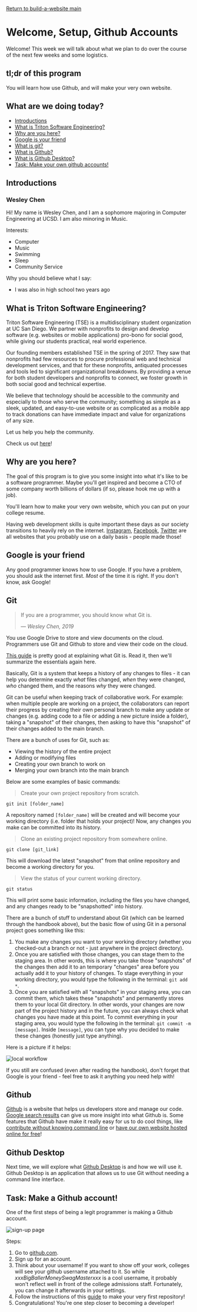 <a href="https://wes-chen.github.io/build-a-website/">Return to build-a-website main</a>

# Welcome, Setup, Github Accounts

Welcome! This week we will talk about what we plan to do over the course of the next few weeks and some logistics.

## tl;dr of this program

You will learn how use Github, and will make your very own website.

## What are we doing today?

-   [Introductions](https://wes-chen.github.io/build-a-website/lesson-01/#introductions)
-   [What is Triton Software Engineering?](https://wes-chen.github.io/build-a-website/lesson-01/#what-is-triton-software-engineering)
-   [Why are you here?](https://wes-chen.github.io/build-a-website/lesson-01/#why-are-you-here)
-   [Google is your friend](https://wes-chen.github.io/build-a-website/lesson-01/#google-is-your-friend)
-   [What is git?](https://wes-chen.github.io/build-a-website/lesson-01/#git)
-   [What is Github?](https://wes-chen.github.io/build-a-website/lesson-01/#github)
-   [What is Github Desktop?](https://wes-chen.github.io/build-a-website/lesson-01/#github-desktop)
-   [Task: Make your own github accounts!](https://wes-chen.github.io/build-a-website/lesson-01/#task-make-a-github-account)

## Introductions

### Wesley Chen

Hi! My name is Wesley Chen, and I am a sophomore majoring in Computer Engineering at UCSD. I am also minoring in Music.

Interests:

-   Computer
-   Music
-   Swimming
-   Sleep
-   Community Service

Why you should believe what I say:

-   I was also in high school two years ago

## What is Triton Software Engineering?

Triton Software Engineering (TSE) is a multidisciplinary student organization at UC San Diego. We partner with nonprofits to design and develop software (e.g. websites or mobile applications) pro-bono for social good, while giving our students practical, real world experience.

Our founding members established TSE in the spring of 2017. They saw that nonprofits had few resources to procure professional web and technical development services, and that for these nonprofits, antiquated processes and tools led to significant organizational breakdowns. By providing a venue for both student developers and nonprofits to connect, we foster growth in both social good and technical expertise.

We believe that technology should be accessible to the community and especially to those who serve the community; something as simple as a sleek, updated, and easy-to-use website or as complicated as a mobile app to track donations can have immediate impact and value for organizations of any size.

Let us help you help the community.

Check us out [here](https://tritonse.github.io)!

## Why are you here?

The goal of this program is to give you some insight into what it's like to be a software programmer. Maybe you'll get inspired and become a CTO of some company worth billions of dollars (if so, please hook me up with a job).

You'll learn how to make your very own website, which you can put on your college resume.

Having web development skills is quite important these days as our society transitions to heavily rely on the internet. [Instagram](https://instagram.com), [Facebook](https://facebook.com), [Twitter](https://twitter.com) are all websites that you probably use on a daily basis - people made those!

## Google is your friend

Any good programmer knows how to use Google. If you have a problem, you should ask the internet first. _Most_ of the time it is right. If you don't know, ask Google!

## Git

> If you are a programmer, you should know what Git is.
>
>  — <cite>Wesley Chen, 2019</cite>

You use Google Drive to store and view documents on the cloud. Programmers use Git and Github to store and view their code on the cloud.

[This guide](https://guides.github.com/introduction/git-handbook/) is pretty good at explaining what Git is. Read it, then we'll summarize the essentials again here.

Basically, Git is a system that keeps a history of any changes to files - it can help you determine exactly _what_ files changed, _when_ they were changed, _who_ changed them, and the reasons _why_ they were changed.

Git can be useful when keeping track of collaborative work. For example: when multiple people are working on a project, the collaborators can report their progress by creating their own personal branch to make any update or changes (e.g. adding code to a file or adding a new picture inside a folder), taking a "snapshot" of their changes, then asking to have this "snapshot" of their changes added to the main branch.

There are a bunch of uses for Git, such as:

-   Viewing the history of the entire project
-   Adding or modifying files
-   Creating your own branch to work on
-   Merging your own branch into the main branch

Below are some examples of basic commands:

> Create your own project repository from scratch.

`git init [folder_name]`

A repository named `[folder_name]` will be created and will become your working directory (i.e. folder that holds your project)! Now, any changes you make can be committed into its history.

> Clone an existing project repository from somewhere online.

`git clone [git_link]`

This will download the latest "snapshot" from that online repository and become a working directory for you.

> View the status of your current working directory.

`git status`

This will print some basic information, including the files you have changed, and any changes ready to be "snapshotted" into history.

There are a bunch of stuff to understand about Git (which can be learned through the handbook above), but the basic flow of using Git in a personal project goes something like this:

1.  You make any changes you want to your working directory (whether you checked-out a branch or not - just anywhere in the project directory).
2.  Once you are satisfied with those changes, you can stage them to the staging area. In other words, this is where you take those "snapshots" of the changes then add it to an temporary "changes" area before you actually add it to your history of changes. To stage everything in your working directory, you would type the following in the terminal: `git add *`.
3.  Once you are satisfied with all "snapshots" in your staging area, you can commit them, which takes these "snapshots" and permanently stores them to your local Git directory. In other words, your changes are now part of the project history and in the future, you can always check what changes you have made at this point. To commit everything in your staging area, you would type the following in the terminal: `git commit -m [message]`. Inside `[message]`, you can type why you decided to make these changes (honestly just type anything).

Here is a picture if it helps:

![local workflow](https://raw.githubusercontent.com/wes-chen/build-a-website/master/lesson-01/gitLocalWorkflow.png)

If you still are confused (even after reading the handbook), don't forget that Google is your friend - feel free to ask it anything you need help with!

## Github

[Github](https://github.com) is a website that helps us developers store and manage our code. [Google search results](http://lmgtfy.com/?q=what+is+github) can give us more insight into what Github is. Some features that Github have make it really easy for us to do cool things, like [contribute without knowing command line](https://desktop.github.com/) or [have our own website hosted online for free](https://pages.github.com/)!

## Github Desktop

Next time, we will explore what [Github Desktop](https://desktop.github.com) is and how we will use it. Github Desktop is an application that allows us to use Git without needing a command line interface.

## Task: Make a Github account!

One of the first steps of being a legit programmer is making a Github account.

![sign-up page](https://raw.githubusercontent.com/wes-chen/build-a-website/master/lesson-01/github-sign-up.png)

Steps:
1.  Go to [github.com](https://github.com).
2.  Sign up for an account.
3.  Think about your username! If you want to show off your work, colleges will see your github username attached to it. So while _xxxBigBallerMoneySwagMasterxxx_ is a cool username, it probably won't reflect well in front of the college admissions staff. Fortunately, you can change it afterwards in your settings.
4.  Follow the instructions of this [guide](https://guides.github.com/activities/hello-world/) to make your very first repository!
5.  Congratulations! You're one step closer to becoming a developer!
